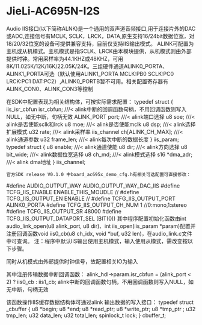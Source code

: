 # JieLi-AC695N-I2S
Audio IIS接口(以下简称ALNK)是一个通用的双声道音频接口,用于连接片外的DAC或ADC,连接信号有MCLK, SCLK，LRCK，DATA,原生支持16/24bit数据位宽，对18/20/32位宽的设备可提供兼容支持，目前仅支持IIS输出模式。
ALINK可配置为主机或从机模式。主机模式是指SCLK、LRCK由本模块提供，从机模式则由外部提供时钟。常用采样率为44.1KHZ或48KHZ，可用8K/11.025K/12K/16K/22.05K/24K。三组硬件通道ALINK0_PORTA、 ALINK1_PORTA可选（默认使用ALINK1_PORTA MCLK:PB0 SCLK:PC0 LRCK:PC1 DAT:PC2）,ALINK0_PORTB暂不可用。相关配置寄存器有ALINK_CON0、ALINK_CON3等控制

在SDK中配置表现为相关结构体，可按实际需求配置：
typedef struct {
    iis_isr_cbfun   isr_cbfun; 		///< alink中断的回调函数句柄，不用回调函数则写入NULL，如无中断，句柄无效
    ALINK_PORT      port;         	///< alink端口选择
    u8  soe;                        ///< alink是否使能sclk和lrck
    u8  moe;                        ///< alink是否使能mclk
    u8  dsp;                        ///< alink选择扩展模式
    u32 rate;                       ///< alink采样率
    iis_channel ch[ALINK_CH_MAX];	///< alink通道参数
    u32 frame_len;                  ///< alink每次中断的数据长度
} iis_param;
typedef struct {
    u8  enable;                  	///< alink通道使能
    u8  dir;                    	///< alink方向选择
    u8  bit_wide;               	///< alink数据位宽选择
    u8  ch_md;                  	///< alink模式选择
    s16 *dma_adr;     				///< alink dma地址
} iis_channel;

	官方SDK release V0.1.0 中board_ac695x_demo_cfg.h有相关可选配置可直接修改：
#define AUDIO_OUTPUT_WAY            AUDIO_OUTPUT_WAY_DAC_IIS
#define TCFG_IIS_ENABLE                       ENABLE_THIS_MOUDLE //
#define TCFG_IIS_OUTPUT_EN                    ENABLE //
#define TCFG_IIS_OUTPUT_PORT                  ALINK0_PORTA
#define TCFG_IIS_OUTPUT_CH_NUM                1 //0:mono,1:stereo
#define TCFG_IIS_OUTPUT_SR                    48000
#define TCFG_IIS_OUTPUT_DATAPORT_SEL          (BIT(0))
	其中程序配置初始化函数由int audio_link_open(u8 alink_port, u8 dir)、int iis_open(iis_param *param)配置并注册回调函数void iis0_cb(u8 ch_idx, void *buf, u32 len)，在audio_link.c文件中可查询。
注：程序中默认IIS输出使用主机模式，输入使用从模式，需改变按以下步骤。

同时从机模式由外部提供时钟信号，故配置相关IO为输入
 
其中注册传输数据中断回调函数：
alink_hdl->param.isr_cbfun = (alink_port < 2) ? iis0_cb : iis1_cb;
alink中断的回调函数句柄，不用回调函数则写入NULL，如无中断，句柄无效
 
该函数操作IIS缓存数据结构体可通过alink 输出数据的写入接口：
typedef struct _cbuffer {
    u8  *begin;
    u8  *end;
    u8  *read_ptr;
    u8  *write_ptr;
    u8  *tmp_ptr ;
    u32 tmp_len;
    u32 data_len;
    u32 total_len;
    spinlock_t lock;
} cbuffer_t;

 
